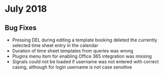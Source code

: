 # July 2018

## Bug Fixes

- Pressing DEL during editing a template booking deleted the currently selected time sheet entry in the calendar
- Duration of time sheet templates from queries was wrong
- Plugins menu item for enabling Office 365 integration was missing
- Signals could not be loaded if username was not entered with correct casing, although for login username is not case sensitive